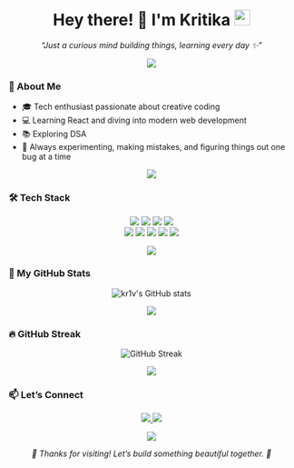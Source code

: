 <h1 align="center">
  Hey there! 👋 I'm Kritika  
  <img src="https://media.giphy.com/media/hvRJCLFzcasrR4ia7z/giphy.gif" width="28">
</h1>

<p align="center">
  <em>“Just a curious mind building things, learning every day ✨”</em>
</p>

<p align="center">
  <img src="https://capsule-render.vercel.app/api?type=rect&color=f4c2c2&height=4&section=footer&animation=twinkling"/>
</p>

### 🌷 About Me

- 🎓 Tech enthusiast passionate about creative coding  
- 💻 Learning React and diving into modern web development  
- 📚 Exploring DSA
- 🌱 Always experimenting, making mistakes, and figuring things out one bug at a time  

<p align="center">
  <img src="https://capsule-render.vercel.app/api?type=rect&color=f4c2c2&height=4&section=footer&animation=twinkling"/>
</p>

### 🛠️ Tech Stack

<p align="center">

  <img src="https://img.shields.io/badge/Python-3776AB?style=for-the-badge&logo=python&logoColor=white">
  <img src="https://img.shields.io/badge/C++-00599C?style=for-the-badge&logo=c%2B%2B&logoColor=white">
  <img src="https://img.shields.io/badge/C-555555?style=for-the-badge&logo=c&logoColor=white">
  <img src="https://img.shields.io/badge/Java-ED8B00?style=for-the-badge&logo=java&logoColor=white">
  <br/>


  <img src="https://img.shields.io/badge/HTML5-E44D26?style=for-the-badge&logo=html5&logoColor=white">
  <img src="https://img.shields.io/badge/CSS3-1572B6?style=for-the-badge&logo=css3&logoColor=white">
  <img src="https://img.shields.io/badge/JavaScript-F0DB4F?style=for-the-badge&logo=javascript&logoColor=black">
  <img src="https://img.shields.io/badge/React-61DBFB?style=for-the-badge&logo=react&logoColor=black">
  <img src="https://img.shields.io/badge/Bootstrap-7952B3?style=for-the-badge&logo=bootstrap&logoColor=white">

</p>

<p align="center">
  <img src="https://capsule-render.vercel.app/api?type=rect&color=f4c2c2&height=4&section=footer&animation=twinkling"/>
</p>

### 💫 My GitHub Stats

<p align="center">
  <img src="https://github-readme-stats.vercel.app/api?username=kr1v&show_icons=true&theme=rose_pine&title_color=f4c2c2&icon_color=f4c2c2&text_color=e0ccd1&bg_color=00000000" alt="kr1v's GitHub stats">
</p>

<p align="center">
  <img src="https://capsule-render.vercel.app/api?type=rect&color=f4c2c2&height=4&section=footer&animation=twinkling"/>
</p>

### 🔥 GitHub Streak

<p align="center">
  <img src="https://streak-stats.demolab.com/?user=kr1v&theme=rose_pine&ring=f4c2c2&fire=f4c2c2&currStreakLabel=f4c2c2" alt="GitHub Streak">
</p>

<p align="center">
  <img src="https://capsule-render.vercel.app/api?type=rect&color=f4c2c2&height=4&section=footer&animation=twinkling"/>
 
</p>


### 📫 Let’s Connect

<p align="center">
  <a href="https://www.linkedin.com/in/kritika-mehta-b143872a5/" target="_blank">
    <img src="https://img.shields.io/badge/LinkedIn-4f3d57?logo=linkedin&style=for-the-badge&logoColor=white">
  </a>
  <a href="mailto:kmehta221628@gmail.com">
    <img src="https://img.shields.io/badge/Gmail-E36F91?logo=gmail&style=for-the-badge&logoColor=white">
  </a>
</p>

<p align="center">
  <img src="https://capsule-render.vercel.app/api?type=rect&color=f4c2c2&height=4&section=footer&animation=twinkling"/>
</p>

<p align="center">
  <em>🌸 Thanks for visiting! Let’s build something beautiful together. 🌸</em>
</p>








